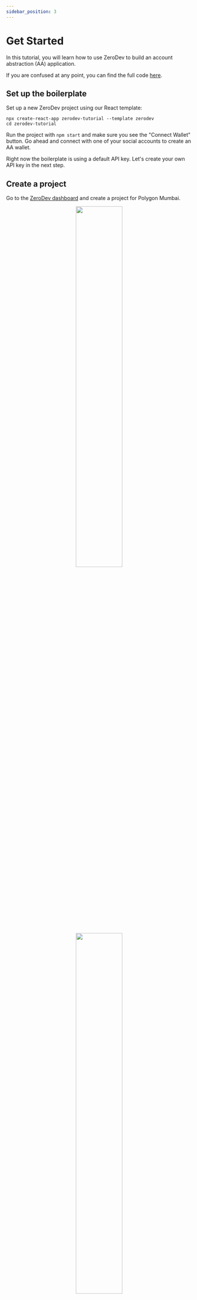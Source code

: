 ```yaml
---
sidebar_position: 3
---
```


# Get Started

In this tutorial, you will learn how to use ZeroDev to build an account abstraction (AA) application.

If you are confused at any point, you can find the full code [here](https://github.com/zerodevapp/zerodev-tutorial).

## Set up the boilerplate

Set up a new ZeroDev project using our React template:

```
npx create-react-app zerodev-tutorial --template zerodev
cd zerodev-tutorial
```

Run the project with `npm start` and make sure you see the "Connect Wallet" button.  Go ahead and connect with one of your social accounts to create an AA wallet.

Right now the boilerplate is using a default API key.  Let's create your own API key in the next step.

## Create a project

Go to the [ZeroDev dashboard](https://dashboard.zerodev.app/) and create a project for Polygon Mumbai.

<p align="center">
  <img src="/img/dashboard_create_project.png" width="50%" />
</p>

<p align="center">
  <img src="/img/dashboard_project_home.png" width="50%" />
</p>

Copy the project ID.  Go to `src/index.tsx` in your code and update the `projectId` to your own project ID.  Make sure you can still login with your social account.

## Set up gas policies

While we are at the dashboard, let's set up "Gas Policies" -- rules that determine which transactions we will sponsor gas for.

Go to the "Gas Policies" section of you dashboard and enter the following into "Global Policies":

<p align="center">
  <img src="/img/global_policies.png" width="80%" />
</p>

Make sure to click "Save".

## Send transactions with Wagmi

For this tutorial, we will build an NFT drop.  We have already deployed the NFT contract on Mumbai at `0x34bE7f35132E97915633BC1fc020364EA5134863`.  The contract has a `mint()` function that anyone can call to mint and receive an NFT.

The tutorial template uses RainbowKit, which is built on [Wagmi](https://wagmi.sh/), so we will be using Wagmi to interact with the contract.  Go to `App.tsx` and replace the content with the following:

```tsx
import { useCallback, useEffect, useRef, useState } from "react";
import './App.css';
import { Contract } from 'ethers'
import {
  useAccount,
  usePrepareContractWrite,
  useContractWrite,
  useContractRead,
  useSigner,
} from "wagmi";
import { ConnectButton } from '@rainbow-me/rainbowkit'
import { ZeroDevSigner } from '@zerodevapp/sdk'

const contractAddress = '0x34bE7f35132E97915633BC1fc020364EA5134863'
const contractABI = [
  'function mint(address _to) public',
  'function balanceOf(address owner) external view returns (uint256 balance)'
]

function App() {
  const { address, isConnected } = useAccount();

  const { config } = usePrepareContractWrite({
    address: contractAddress,
    abi: contractABI,
    functionName: "mint",
    args: [address],
    enabled: true
  });
  const { write: mint, isLoading } = useContractWrite(config);

  const { data: balance = 0, refetch } = useContractRead({
    address: contractAddress,
    abi: contractABI,
    functionName: "balanceOf",
    args: [address],
  });

  const interval = useRef<any>()

  const handleClick = useCallback(() => {
    if (mint) {
      mint()
      interval.current = setInterval(() => {
        refetch()
      }, 1000)
    }
  }, [mint, refetch])

  useEffect(() => {
    if (interval.current) {
      clearInterval(interval.current)
    }
  }, [balance, interval]);

  return (
    <div style={{ display: 'flex', alignItems: 'center', justifyContent: 'center', flexDirection: 'column', gap: '1rem' }}>
      <ConnectButton />
      {isConnected && (
        <>
          <strong style={{ fontSize: '1.5rem' }}>NFT Count</strong>
          <div style={{ fontSize: '1.5rem' }}>{`${balance ?? 0}`}</div>
          <button
            onClick={handleClick}
            disabled={isLoading}
          >
            {isLoading ? 'Loading...' : 'Mint NFT'}
          </button>
        </>
      )}
    </div>
  );
}
export default App;
```

Now try minting the NFT.  If your NFT balance went up -- congrats!  You've just accomplished the impossible: sending transactions without paying gas.  This is all thanks to the gas sponsoring policies you set up earlier.

## Bundle Transactions with ZeroDev SDK

Minting one NFT at a time is cool, but what if we wanna mint two at a time?  With a traditional wallet, you'd have to send two transactions.  With AA, we can bundle multiple transactions and send them as one -- saving the user time and gas cost.

Add the following code to `App.tsx`:

```tsx
// add this to your component code
  const { data: signer } = useSigner<ZeroDevSigner>()
  const [isBatchMintLoading, setIsBatchMintLoading] = useState(false)
  const batchMint = async () => {
    setIsBatchMintLoading(true)
    const nftContract = new Contract(contractAddress, contractABI, signer!)
    await signer!.execBatch([
      {
        to: contractAddress,
        data: nftContract.interface.encodeFunctionData("mint", [address]),
      },
      {
        to: contractAddress,
        data: nftContract.interface.encodeFunctionData("mint", [address]),
      },
    ])
    interval.current = setInterval(() => {
      refetch()
    }, 1000)
    setIsBatchMintLoading(false)
  }

// add a button to your JSX
          <button
            onClick={batchMint}
            disabled={isBatchMintLoading}
          >
            {isBatchMintLoading ? 'Loading...' : 'Double Mint NFT'}
          </button>
```

Now you should have a "Double Mint NFT" button.  Click that and watch your NFT balance increase by two.  Boom!  We just sent two transactions as one with ZeroDev.

Note that this example is contrived to demonstrate how to use the SDK directly.  In reality, if you are building a Wagmi app, you would use our [Wagmi API](http://localhost:3000/use-wallets/improve-transaction-experience/batch-transactions#wagmi) to implement transaction bundling.

## Next Steps

Now that you have got a taste of ZeroDev, it's time to dive deep into the docs!

- Learn how to [create AA wallets](/create-wallets/overview).
- Learn how to [use AA wallets](/use-wallets/overview) to build powerful Web3 experiences.